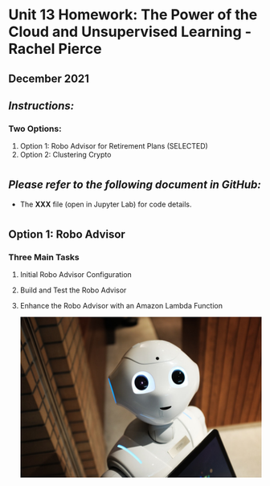 # Unit 13 Homework: The Power of the Cloud and Unsupervised Learning - Rachel Pierce
## December 2021

## *Instructions:*
### Two Options:
1. Option 1: Robo Advisor for Retirement Plans (SELECTED)  
2. Option 2: Clustering Crypto

#
## *Please refer to the following document in GitHub:*
- The **XXX** file (open in Jupyter Lab) for code details.

#

## Option 1: Robo Advisor
### Three Main Tasks
1. Initial Robo Advisor Configuration  
2.  Build and Test the Robo Advisor  
3.  Enhance the Robo Advisor with an Amazon Lambda Function  


    ![image](./images/robot.png)     
